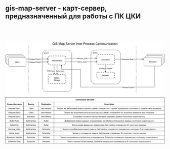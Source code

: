 ## gis-map-server - карт-сервер, предназначенный для работы с ПК ЦКИ

<br/>  
<br/>  

![GIS Map Server IPC](docs/gis-map-server_IPC.drawio.png)
